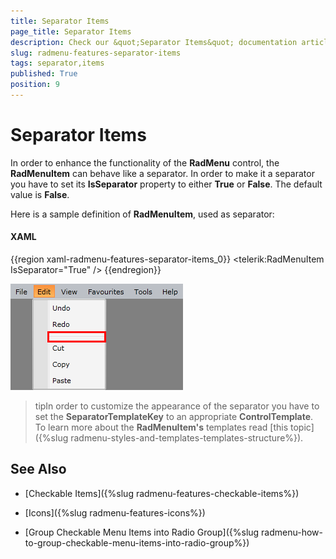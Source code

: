 ```yaml
---
title: Separator Items
page_title: Separator Items
description: Check our &quot;Separator Items&quot; documentation article for the RadMenu {{ site.framework_name }} control.
slug: radmenu-features-separator-items
tags: separator,items
published: True
position: 9
---
```


# Separator Items

In order to enhance the functionality of the __RadMenu__ control, the __RadMenuItem__ can behave like a separator. In order to make it a separator you have to set its __IsSeparator__ property to either __True__ or __False__. The default value is __False__.

Here is a sample definition of __RadMenuItem__, used as separator:

#### __XAML__

{{region xaml-radmenu-features-separator-items_0}}
	<telerik:RadMenuItem IsSeparator="True" />
{{endregion}}

![WPF RadMenu ](images/RadMenu_Features_Separator_Items_01.png)

>tipIn order to customize the appearance of the separator you have to set the __SeparatorTemplateKey__ to an appropriate __ControlTemplate__. To learn more about the __RadMenuItem's__ templates read [this topic]({%slug radmenu-styles-and-templates-templates-structure%}).

## See Also

 * [Checkable Items]({%slug radmenu-features-checkable-items%})

 * [Icons]({%slug radmenu-features-icons%})

 * [Group Checkable Menu Items into Radio Group]({%slug radmenu-how-to-group-checkable-menu-items-into-radio-group%})
